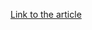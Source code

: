 [Link to the article](https://www.malwarebytes.com/blog/news/2024/12/5-million-payment-card-details-stolen-in-painful-reminder-to-monitor-christmas-spending)
